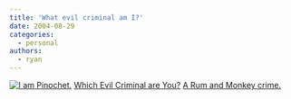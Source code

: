 ```yaml
---
title: 'What evil criminal am I?'
date: 2004-08-29
categories:
  - personal
authors:
  - ryan
---
```


[![I am Pinochet.](/images/f.jpg 'I am Pinochet.')](http://rumandmonkey.com/widgets/tests/criminal/)
[Which Evil Criminal are You?](http://rumandmonkey.com/widgets/tests/criminal/)
[A Rum and Monkey crime.](http://rumandmonkey.com/)
